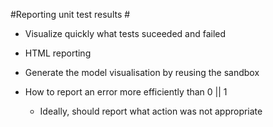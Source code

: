 #Reporting unit test results #

* Visualize quickly what tests suceeded and failed

* HTML reporting

* Generate the model visualisation by reusing the sandbox

* How to report an error more efficiently than 0 || 1
   * Ideally, should report what action was not appropriate
